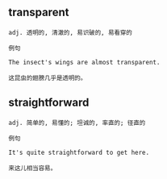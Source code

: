 ## transparent
```
adj. 透明的, 清澈的, 易识破的, 易看穿的

例句

The insect's wings are almost transparent.

这昆虫的翅膀几乎是透明的。
```
## straightforward
```
adj. 简单的, 易懂的; 坦诚的, 率直的; 径直的

例句

It's quite straightforward to get here.

来这儿相当容易。
```